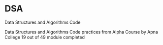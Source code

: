 # DSA
Data Structures and Algorithms Code

Data Structures and Algorithms Code practices from Alpha Course by Apna College 19 out of 49 module completed  

